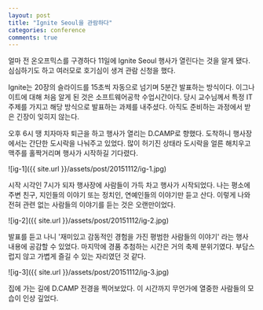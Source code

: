 ```yaml
---
layout: post
title: "Ignite Seoul을 관람하다"
categories: conference
comments: true
---
```


얼마 전 온오프믹스를 구경하다 11일에 Ignite Seoul 행사가 열린다는 것을 알게 됐다. 심심하기도 하고 여러모로 호기심이 생겨 관람 신청을 했다.

Ignite는 20장의 슬라이드를 15초씩 자동으로 넘기며 5분간 발표하는 방식이다. 이그나이트에 대해 처음 알게 된 것은 소프트웨어공학 수업시간이다. 당시 교수님께서 특정 IT 주제를 가지고 해당 방식으로 발표하는 과제를 내주셨다. 아직도 준비하는 과정에서 받은 긴장이 잊히지 않는다.

오후 6시 땡 치자마자 퇴근을 하고 행사가 열리는 D.CAMP로 향했다. 도착하니 행사장에서는 간단한 도시락을 나눠주고 있었다. 많이 허기진 상태라 도시락을 얼른 해치우고 맥주를 홀짝거리며 행사가 시작하길 기다렸다.

![ig-1]({{ site.url }}/assets/post/20151112/ig-1.jpg)

시작 시각인 7시가 되자 행사장에 사람들이 가득 차고 행사가 시작되었다. 나는 평소에 주변 친구, 지인들의 이야기 또는 정치인, 연예인들의 이야기만 듣고 산다. 이렇게 나와 전혀 관련 없는 사람들의 이야기를 듣는 것은 오랜만이었다.

![ig-2]({{ site.url }}/assets/post/20151112/ig-2.jpg)

발표를 듣고 나니 '재미있고 감동적인 경험을 가진 평범한 사람들의 이야기' 라는 행사 내용에 공감할 수 있었다. 마지막에 경품 추첨하는 시간은 거의 축제 분위기였다. 부담스럽지 않고 가볍게 즐길 수 있는 자리였던 것 같다.

![ig-3]({{ site.url }}/assets/post/20151112/ig-3.jpg)

집에 가는 길에 D.CAMP 전경을 찍어보았다. 이 시간까지 무언가에 열중한 사람들의 모습이 인상 깊었다.
